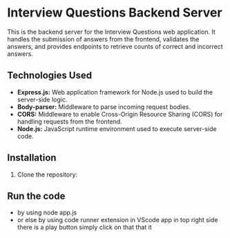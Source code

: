 # Interview Questions Backend Server

This is the backend server for the Interview Questions web application. It handles the submission of answers from the frontend, validates the answers, and provides endpoints to retrieve counts of correct and incorrect answers.

## Technologies Used

- **Express.js:** Web application framework for Node.js used to build the server-side logic.
- **Body-parser:** Middleware to parse incoming request bodies.
- **CORS:** Middleware to enable Cross-Origin Resource Sharing (CORS) for handling requests from the frontend.
- **Node.js:** JavaScript runtime environment used to execute server-side code.

## Installation

1. Clone the repository:

## Run the code 
- by using node app.js
- or else by using code runner extension in VScode app in top right side there is a play button simply click on that that it